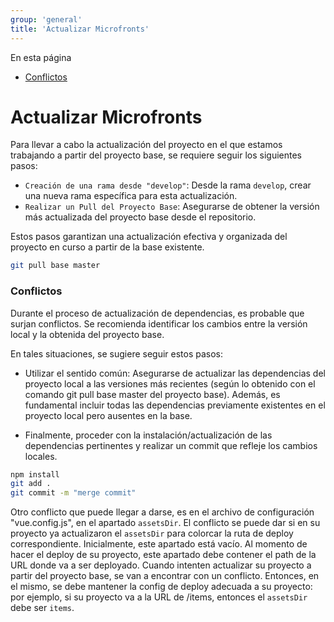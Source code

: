 ```yaml
---
group: 'general'
title: 'Actualizar Microfronts'
---
```


<div class="sidebar-r-doc">
  <div>En esta página</div>
  <ul>
    <li><a href="#conflictos">Conflictos</a></li>
  </ul>
</div>

# Actualizar Microfronts

Para llevar a cabo la actualización del proyecto en el que estamos trabajando a partir del proyecto base, se requiere seguir los siguientes pasos:

- `Creación de una rama desde "develop"`: Desde la rama `develop`, crear una nueva rama específica para esta actualización.
- `Realizar un Pull del Proyecto Base`: Asegurarse de obtener la versión más actualizada del proyecto base desde el repositorio.

Estos pasos garantizan una actualización efectiva y organizada del proyecto en curso a partir de la base existente.

```bash
git pull base master
```

### Conflictos

Durante el proceso de actualización de dependencias, es probable que surjan conflictos. Se recomienda identificar los cambios entre la versión local y la obtenida del proyecto base.

En tales situaciones, se sugiere seguir estos pasos:

- Utilizar el sentido común: Asegurarse de actualizar las dependencias del proyecto local a las versiones más recientes (según lo obtenido con el comando git pull base master del proyecto base). Además, es fundamental incluir todas las dependencias previamente existentes en el proyecto local pero ausentes en la base.

- Finalmente, proceder con la instalación/actualización de las dependencias pertinentes y realizar un commit que refleje los cambios locales.

```bash
npm install
git add .
git commit -m "merge commit"
```

Otro conflicto que puede llegar a darse, es en el archivo de configuración "vue.config.js", en el apartado `assetsDir`. El conflicto se puede dar si en su proyecto ya actualizaron el `assetsDir` para colorcar la ruta de deploy correspondiente. Inicialmente, este apartado está vacío. Al momento de hacer el deploy de su proyecto, este apartado debe contener el path de la URL donde va a ser deployado. Cuando intenten actualizar su proyecto a partir del proyecto base, se van a encontrar con un conflicto. Entonces, en el mismo, se debe mantener la config de deploy adecuada a su proyecto: por ejemplo, si su proyecto va a la URL de /items, entonces el `assetsDir` debe ser `items`.
